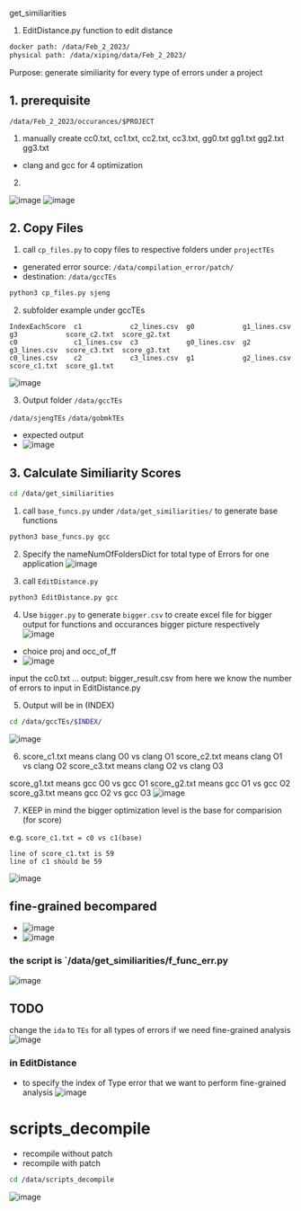  get_similiarities

1. EditDistance.py
function to edit distance


```bash
docker path: /data/Feb_2_2023/
physical path: /data/xiping/data/Feb_2_2023/
```
Purpose:
generate similiarity for every type of errors under a project

## 1. prerequisite
`/data/Feb_2_2023/occurances/$PROJECT`

1. manually create cc0.txt, cc1.txt, cc2.txt, cc3.txt,  gg0.txt  gg1.txt  gg2.txt  gg3.txt
- clang and gcc for 4 optimization
2. 
![image](https://user-images.githubusercontent.com/16319106/229024136-87496e4b-86e8-4fe7-9125-e6da13e32e5c.png)
![image](https://user-images.githubusercontent.com/16319106/229024268-a217ca66-ad59-4f66-ae1e-54abc0662f23.png)


## 2. Copy Files
1. call `cp_files.py` to copy files to respective folders under `projectTEs`
- generated error source: `/data/compilation_error/patch/`
- destination: `/data/gccTEs`
```bash
python3 cp_files.py sjeng
```

2. subfolder example
under gccTEs
```
IndexEachScore  c1            c2_lines.csv  g0            g1_lines.csv  g3            score_c2.txt  score_g2.txt
c0              c1_lines.csv  c3            g0_lines.csv  g2            g3_lines.csv  score_c3.txt  score_g3.txt
c0_lines.csv    c2            c3_lines.csv  g1            g2_lines.csv  score_c1.txt  score_g1.txt
```
![image](https://user-images.githubusercontent.com/16319106/229022674-b2ee9f38-2af4-4448-9470-7413ef84cf11.png)


3. Output folder  `/data/gccTEs`

`/data/sjengTEs`
`/data/gobmkTEs`

- expected output
- ![image](https://user-images.githubusercontent.com/16319106/229026838-ebac44b8-6ce8-4ab8-b273-92ad7bdf5f52.png)

## 3. Calculate Similiarity Scores
```bash
cd /data/get_similiarities

```
1. call `base_funcs.py`
under `/data/get_similiarities/` to generate base functions
```python
python3 base_funcs.py gcc
```

2. Specify the nameNumOfFoldersDict for total type of Errors for one application
![image](https://user-images.githubusercontent.com/16319106/229033438-4b40b929-0d77-4c35-94d6-7d1d4b665b4b.png)


3. call `EditDistance.py` 
```python
python3 EditDistance.py gcc
```



4. Use `bigger.py` to generate `bigger.csv` to create excel file for bigger output
for functions and occurances bigger picture respectively
![image](https://user-images.githubusercontent.com/16319106/229034342-5a72fd62-0c85-4055-80de-daeea40fe531.png)
- choice proj and occ_of_ff
- ![image](https://user-images.githubusercontent.com/16319106/229034454-f57ec58d-fcb5-472d-b2ad-0a0eeddab77a.png)


input the cc0.txt ...
output: bigger_result.csv
from here we know the number of errors to input in EditDistance.py

5. Output will be in (INDEX)
```bash
cd /data/gccTEs/$INDEX/
```
![image](https://user-images.githubusercontent.com/16319106/229033638-58d58134-82ea-49a3-a7de-93157bc3ad7f.png)


6. score_c1.txt means clang O0 vs clang O1
score_c2.txt means clang O1 vs clang O2
score_c3.txt means clang O2 vs clang O3

score_g1.txt means gcc O0 vs gcc O1
score_g2.txt means gcc O1 vs gcc O2
score_g3.txt means gcc O2 vs gcc O3
![image](https://user-images.githubusercontent.com/16319106/229034871-d9ae1d4d-7f6d-4d30-8c2e-67e77f93ac56.png)

7. KEEP in mind the bigger optimization level is the base for comparision (for score)

e.g. 
`score_c1.txt = c0 vs c1(base)`
```
line of score_c1.txt is 59
line of c1 should be 59

```
![image](https://user-images.githubusercontent.com/16319106/229037011-e87c1276-3ec6-4b62-96e7-967ef0b6841a.png)


## fine-grained becompared

- ![image](https://user-images.githubusercontent.com/16319106/229038325-7083a3e1-2831-4ed9-acab-40b4f714db5b.png)
- ![image](https://user-images.githubusercontent.com/16319106/229038365-3fd55186-6c9f-4288-97ce-65d8b87f9e52.png)
### the script is `/data/get_similiarities/f_func_err.py
![image](https://user-images.githubusercontent.com/16319106/229038470-66caafb2-0f02-4381-b31f-393b9ad24ec4.png)

## TODO
change the `ida` to `TEs` for all types of errors if we need fine-grained analysis
![image](https://user-images.githubusercontent.com/16319106/229038986-9df3d3f9-c43d-478b-8ea4-e5e92c2068a9.png)

### in EditDistance 
- to specify the index of Type error that we want to perform fine-grained analysis
![image](https://user-images.githubusercontent.com/16319106/229039581-20857967-b62b-4d68-9266-5b03c25601a1.png)


# scripts_decompile
- recompile without patch
- recompile with patch
```bash
cd /data/scripts_decompile
```
![image](https://user-images.githubusercontent.com/16319106/229041045-76837bbe-f53a-4428-b725-b37f8436e6eb.png)
